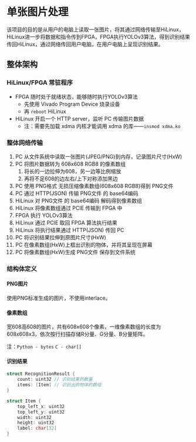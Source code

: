 # 单张图片处理

该项目的目的是从用户的电脑上读取一张图片，将其通过网络传输至HiLinux，HiLinux进一步将数据和指令传到FPGA，FPGA执行YOLOv3算法，得到识别结果传回HiLinux，通过网络传回用户电脑，在用户电脑上呈现识别结果。

## 整体架构

### HiLinux/FPGA 常驻程序

- FPGA 随时处于就绪状态，能够随时执行YOLOv3算法
    - 先使用 Vivado Program Device 烧录设备
    - 再 `reboot` HiLinux
- HiLinux 开启一个 HTTP server，监听 PC 传输图片数据
    - 注：需要先加载 xdma 内核才能调用 xdma 的库——`insmod xdma.ko`

### 整体网络传输

1. PC 从文件系统中读取一张图片(JPEG/PNG)到内存，记录图片尺寸(HxW)
2. PC 将图片数据转为 608x608 RGB8 的像素数组
    1. 将长的一边拉伸为608，另一边等比例缩放
    2. 再将不足608的边左右/上下对称添加黑边
3. PC 使用 PNG格式 无损压缩像素数组(608x608 RGB8)得到 PNG文件
4. PC 通过 HTTP(JSON) 传输 PNG文件 的 base64编码
5. HiLinux 对 PNG文件 的 base64编码 解码得到像素数组
6. HiLinux 将像素数组通过 PCIE 传输到 FPGA 中
7. FPGA 执行 YOLOv3算法
8. HiLinux 通过 PCIE 取回 FPGA 算法执行结果
9. HiLinux 将执行结果通过 HTTP(JSON) 传回 PC
10. PC 将识别结果拉伸到原图片尺寸(HxW)
11. PC 在像素数组(HxW)上框出识别的物体，并将其呈现在屏幕
12. PC 将像素数组(HxW)生成 PNG文件 保存到文件系统

### 结构体定义

#### PNG图片

使用PNG标准生成的图片，不使用interlace。

#### 像素数组

宽608高608的图片，共有608x608个像素，一维像素数组的长度为608x608x3，依次按行扫描存储R分量、G分量、B分量矩阵。

注：`Python - bytes` `C - char[]`

#### 识别结果

```c
struct RecognitionResult {
    count: uint32 // 识别结果的数量
    items: [Item] // 识别出的物体的数组
}

struct Item {
    top_left_x: uint32
    top_left_y: uint32
    width: uint32
    height: uint32
    label: char[32]
}
```
